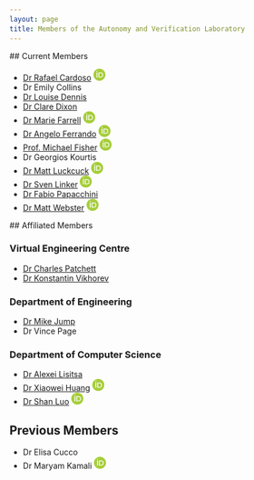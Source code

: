 ```yaml
---
layout: page
title: Members of the Autonomy and Verification Laboratory
---
```


<article class="row">
  <section class="columns large-4">
  <div markdown="1">
## Current Members


* [Dr Rafael Cardoso](https://rafaelcaue.github.io/) <a href="https://orcid.org/0000-0001-6666-6954 "><img alt="ORCID logo" src="/images/logos/orcid_32x32.png" width="21" height="21"/></a>
*  Dr Emily Collins
* [Dr Louise Dennis](http://www.csc.liv.ac.uk/~lad)
* [Dr Clare Dixon](http://cgi.csc.liv.ac.uk/~clare)
* [Dr Marie Farrell](https://cgi.csc.liv.ac.uk/~marie/) <a href="https://orcid.org/0000-0001-7708-3877 "><img alt="ORCID logo" src="/images/logos/orcid_32x32.png" width="21" height="21"/></a>
* [Dr Angelo Ferrando](https://angeloferrando.github.io/website/) <a href="https://orcid.org/0000-0002-8711-4670 "><img alt="ORCID logo" src="/images/logos/orcid_32x32.png" width="21" height="21"/></a>
* [Prof. Michael Fisher](http://intranet.csc.liv.ac.uk/~michael) <a href="https://orcid.org/0000-0002-0875-3862 "><img alt="ORCID logo" src="/images/logos/orcid_32x32.png" width="21" height="21"/></a>
* Dr Georgios Kourtis
* [Dr Matt Luckcuck](http://cgi.csc.liv.ac.uk/~mattlck/) <a href="https://orcid.org/0000-0002-6444-9312 "><img alt="ORCID logo" src="/images/logos/orcid_32x32.png" width="21" height="21"/></a>
* [Dr Sven Linker](http://cgi.csc.liv.ac.uk/~slk) <a href="https://orcid.org/0000-0003-2913-7943 "><img alt="ORCID logo" src="/images/logos/orcid_32x32.png" width="21" height="21"/></a>
* [Dr Fabio Papacchini](http://cgi.csc.liv.ac.uk/~papacchf/)
* [Dr Matt Webster](http://www.csc.liv.ac.uk/~matt) <a href="https://orcid.org/0000-0002-8817-6881 "><img alt="ORCID logo" src="/images/logos/orcid_32x32.png" width="21" height="21"/></a>
</div>
</section>



<section class="columns large-6">
<div markdown="1">
## Affiliated Members


### Virtual Engineering Centre

* [Dr Charles Patchett](http://www.virtualengineeringcentre.com/about/team/dr-charles-patchett)
* [Dr Konstantin Vikhorev](http://www.virtualengineeringcentre.com/about/team/dr-konstantin-vikhorev)

### Department of Engineering
 * [Dr Mike Jump](https://www.liverpool.ac.uk/engineering/staff/michael-jump/)
 * Dr Vince Page

### Department of Computer Science

 * [Dr Alexei Lisitsa](http://cgi.csc.liv.ac.uk/~alexei/)
 * [Dr Xiaowei Huang](https://cgi.csc.liv.ac.uk/~xiaowei/) <a href="https://orcid.org/0000-0001-6267-0366 "><img alt="ORCID logo" src="/images/logos/orcid_32x32.png" width="21" height="21"/></a>
 * [Dr Shan Luo](https://cgi.csc.liv.ac.uk/~shanluo/) <a href="https://orcid.org/0000-0003-4760-0372 "><img alt="ORCID logo" src="/images/logos/orcid_32x32.png" width="21" height="21"/></a>


</div>
</section>


</article>

<article class="row">
<div markdown="1">

## Previous Members

* Dr Elisa Cucco
* Dr Maryam Kamali <a href="https://orcid.org/0000-0002-2789-6914 "><img alt="ORCID logo" src="/images/logos/orcid_32x32.png" width="21" height="21"/></a>



</div>
</article>
